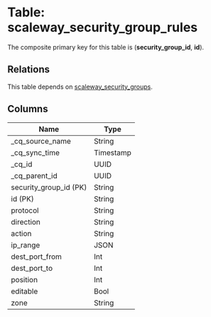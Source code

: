 # Table: scaleway_security_group_rules

The composite primary key for this table is (**security_group_id**, **id**).

## Relations

This table depends on [scaleway_security_groups](scaleway_security_groups.md).

## Columns

| Name          | Type          |
| ------------- | ------------- |
|_cq_source_name|String|
|_cq_sync_time|Timestamp|
|_cq_id|UUID|
|_cq_parent_id|UUID|
|security_group_id (PK)|String|
|id (PK)|String|
|protocol|String|
|direction|String|
|action|String|
|ip_range|JSON|
|dest_port_from|Int|
|dest_port_to|Int|
|position|Int|
|editable|Bool|
|zone|String|